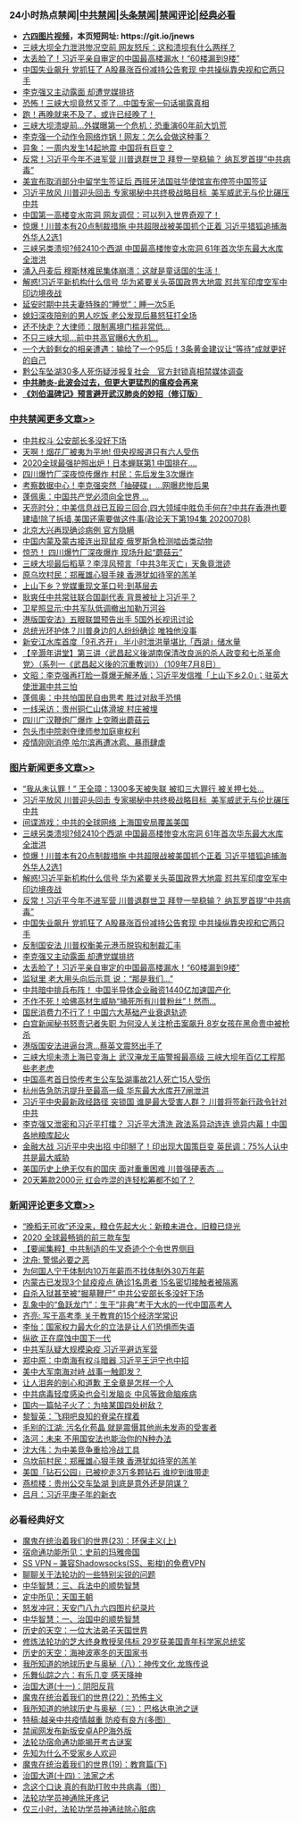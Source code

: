 <div id="tt">
<h3>24小时热点禁闻|<a href="#%E4%B8%AD%E5%85%B1%E7%A6%81%E9%97%BB%E6%9B%B4%E5%A4%9A%E6%96%87%E7%AB%A0">中共禁闻</a>|<a href="#%E5%9B%BE%E7%89%87%E6%96%B0%E9%97%BB%E6%9B%B4%E5%A4%9A%E6%96%87%E7%AB%A0">头条禁闻</a>|<a href="#%E6%96%B0%E9%97%BB%E8%AF%84%E8%AE%BA%E6%9B%B4%E5%A4%9A%E6%96%87%E7%AB%A0">禁闻评论|<a href="#%E5%BF%85%E7%9C%8B%E7%BB%8F%E5%85%B8%E5%A5%BD%E6%96%87">经典必看</a></h3>
<ul>
<li><b><a href="http://d1.bdrive.tk/64.mp4" target="_blank">六四图片视频</a>，本页短网址: https://git.io/jnews</b></li>
<li><a href="https://github.com/fqnews/bnews/blob/master/cbnews/20200708/1357581.md">三峡大坝全力泄洪惨况空前 网友怒斥：这和溃坝有什么两样？</a></li>
<li><a href="https://github.com/fqnews/bnews/blob/master/topimagenews/20200708/1357554.md">太丢脸了！习近平亲自审定的中国最高楼漏水！“60楼漏到9楼”</a></li>
<li><a href="https://github.com/fqnews/bnews/blob/master/topimagenews/20200708/1357633.md">中国失业飙升 党抓狂了 A股暴涨百份减持公告套现 中共操纵靠央视和它两只手</a></li>
<li><a href="https://github.com/fqnews/bnews/blob/master/topimagenews/20200708/1357565.md">李克强又主动露面 却遭党媒排挤</a></li>
<li><a href="https://github.com/fqnews/bnews/blob/master/cnnews/20200708/1357601.md">恐怖！三峡大坝竟然又歪了…中国专家一句话揭露真相</a></li>
<li><a href="https://github.com/fqnews/bnews/blob/master/bannedvideo/20200708/1357769.md">跑！再晚就来不及了，或许已经晚了！</a></li>
<li><a href="https://github.com/fqnews/bnews/blob/master/cnnews/20200708/1357593.md">三峡大坝溃堤前…外媒曝第一个危机：恐重演60年前大饥荒</a></li>
<li><a href="https://github.com/fqnews/bnews/blob/master/cnnews/20200709/1357958.md">李克强一个动作令网络炸锅！网友：怎么会做这种事？</a></li>
<li><a href="https://github.com/fqnews/bnews/blob/master/cbnews/20200708/1357609.md">异象：一周内发生14起地震 中国将有巨变？</a></li>
<li><a href="https://github.com/fqnews/bnews/blob/master/topimagenews/20200708/1357682.md">反常！习近平今年不进军营 川普退群世卫 拜登一举稳输？ 纳瓦罗首提“中共病毒”</a></li>
<li><a href="https://github.com/fqnews/bnews/blob/master/comments/20200709/1357857.md">美宣布取消部分中留学生签证后 西班牙法国驻华使馆宣布停签中国签证</a></li>
<li><a href="https://github.com/fqnews/bnews/blob/master/topimagenews/20200709/1357895.md">习近平放风 川普迎头回击 专家揭秘中共终极战略目标  美军威武无与伦比碾压中共</a></li>
<li><a href="https://github.com/fqnews/bnews/blob/master/cbnews/20200708/1357610.md">中国第一高楼变水帘洞 网友调侃：可以列入世界奇观了！</a></li>
<li><a href="https://github.com/fqnews/bnews/blob/master/topimagenews/20200708/1357762.md">惊爆！川普本有20点制裁措施 中共超限战被美国抓个正着 习近平猎狐追捕海外华人2选1</a></li>
<li><a href="https://github.com/fqnews/bnews/blob/master/topimagenews/20200708/1357792.md">三峡另类溃坝?倾2410个西湖 中国最高楼惨变水帘洞 61年首次华东最大水库全泄洪</a></li>
<li><a href="https://github.com/fqnews/bnews/blob/master/cnnews/20200708/1357562.md">涌入丹麦后 穆斯林难民集体崩溃：这就是童话国的生活！</a></li>
<li><a href="https://github.com/fqnews/bnews/blob/master/topimagenews/20200708/1357753.md">解惑!习近平新机构什么信号 华为紧要关头英国政界大地震 怼共军印度空军中印边境夜战</a></li>
<li><a href="https://github.com/fqnews/bnews/blob/master/lifebaike/20200709/1357892.md">延安时期中共夫妻特殊的“睡觉”：睡一次5毛</a></li>
<li><a href="https://github.com/fqnews/bnews/blob/master/baitai/20200708/1357624.md">媳妇深夜陪别的男人吃饭 老公发现后暴怒狂打全场</a></li>
<li><a href="https://github.com/fqnews/bnews/blob/master/cnnews/hknews/20200708/1357561.md">还不快走？大律师：限制离境门槛非常低...</a></li>
<li><a href="https://github.com/fqnews/bnews/blob/master/cbnews/20200708/1357616.md">不只三峡大坝...前中共高官曝6大危机…</a></li>
<li><a href="https://github.com/fqnews/bnews/blob/master/comments/20200709/1357828.md">一个大龄剩女的相亲遭遇：输给了一个95后！3条黄金建议让“等待”成就更好的自己</a></li>
<li><a href="https://github.com/fqnews/bnews/blob/master/headline/20200708/1357702.md">黔公车坠湖30多人死伤疑涉报复社会　官方封锁真相禁媒体调查</a></li>
<li><b><a href="https://github.com/fqnews/bnews/blob/master/comments/20200211/1275071.md" target="_blank">中共肺炎-此波会过去，但更大更猛烈的瘟疫会再来</a></b></li>
<li><b><a href="https://github.com/fqnews/bnews/blob/master/comments/20200207/1272816.md" target="_blank">《刘伯温碑记》预言避开武汉肺炎的妙招（修订版）</a></b></li>
</ul>
</div>

<div class="catlist">
<h3><a href="https://github.com/fqnews/bnews/blob/master/cbnews/" target="_blank">中共禁闻</a><span><a href="https://github.com/fqnews/bnews/blob/master/cbnews/" target="_blank" rel="nofollow">更多文章>></a></span></h3>
<ul>
<li><a href="https://github.com/fqnews/bnews/blob/master/cbnews/20200709/1358082.md" target="_blank">中共权斗 公安部长多没好下场</a></li>
<li><a href="https://github.com/fqnews/bnews/blob/master/cbnews/20200709/1358081.md" target="_blank">天啊！烟花厂被夷为平地! 但央视报道只有六人受伤</a></li>
<li><a href="https://github.com/fqnews/bnews/blob/master/cbnews/20200709/1358080.md" target="_blank">2020全球最强护照出炉！日本蝉联第1 中国排在….</a></li>
<li><a href="https://github.com/fqnews/bnews/blob/master/cbnews/20200709/1358079.md" target="_blank">四川爆竹厂深夜惊传爆炸 村民：先后发生3次爆炸</a></li>
<li><a href="https://github.com/fqnews/bnews/blob/master/cbnews/20200709/1358066.md" target="_blank">考察数据中心！李克强突然「抽硬碟」…网曝悲惨后果</a></li>
<li><a href="https://github.com/fqnews/bnews/blob/master/cbnews/20200709/1358065.md" target="_blank">蓬佩奥：中国共产党必须向全世界 &#8230;</a></li>
<li><a href="https://github.com/fqnews/bnews/blob/master/cbnews/20200709/1358061.md" target="_blank">天亮时分：中美信息战已互殴三回合,四大领域中胜负手何在?中共在香港也要建墙!除了拆墙,美国还需要做这件事(政论天下第194集 20200708)</a></li>
<li><a href="https://github.com/fqnews/bnews/blob/master/cbnews/20200709/1358033.md" target="_blank">北京大兴再现确诊病例 官方隐瞒</a></li>
<li><a href="https://github.com/fqnews/bnews/blob/master/cbnews/20200709/1358016.md" target="_blank">中国内蒙及蒙古接连出现鼠疫 俄罗斯急检测啮齿类动物</a></li>
<li><a href="https://github.com/fqnews/bnews/blob/master/cbnews/20200709/1358014.md" target="_blank">惊恐！ 四川爆竹厂深夜爆炸 现场升起“蘑菇云”</a></li>
<li><a href="https://github.com/fqnews/bnews/blob/master/cbnews/20200709/1358013.md" target="_blank">三峡大坝最后稻草？李淳风预言「中共3年灭亡」天象竟泄迹</a></li>
<li><a href="https://github.com/fqnews/bnews/blob/master/cbnews/20200709/1358012.md" target="_blank">原乌坎村民：郑雁雄心狠手辣 香港犹如待宰的羔羊</a></li>
<li><a href="https://github.com/fqnews/bnews/blob/master/cbnews/20200709/1358003.md" target="_blank">上山下乡？党媒重现文革口号:到基层去</a></li>
<li><a href="https://github.com/fqnews/bnews/blob/master/cbnews/20200709/1358002.md" target="_blank">耿爽任中共常驻联合国副代表 背景被扯上习近平？</a></li>
<li><a href="https://github.com/fqnews/bnews/blob/master/cbnews/20200709/1357989.md" target="_blank">卫星照显示:中共军队低调撤出加勒万河谷</a></li>
<li><a href="https://github.com/fqnews/bnews/blob/master/cbnews/20200709/1357981.md" target="_blank">港版国安法》五眼联盟预告出手 5国外长视讯讨论</a></li>
<li><a href="https://github.com/fqnews/bnews/blob/master/cbnews/20200709/1357970.md" target="_blank">总统光环护体？川普身边的人纷纷确诊 唯独他没事</a></li>
<li><a href="https://github.com/fqnews/bnews/blob/master/cbnews/20200709/1357969.md" target="_blank">新安江水库首度「9孔齐开」 半小时泄洪量堪比「西湖」储水量</a></li>
<li><a href="https://github.com/fqnews/bnews/blob/master/cbnews/20200709/1357728.md" target="_blank">【辛灏年讲堂】第三讲〈武昌起义後湖南保清改良派的杀人政变和七杀革命党〉（系列一《武昌起义後的沉重教训》）（109年7月8日）</a></li>
<li><a href="https://github.com/fqnews/bnews/blob/master/cbnews/20200709/1357912.md" target="_blank">文昭：李克强再打脸一尊爆无解矛盾；习近平发信推「上山下乡2.0」；驻英大使泄漏中共三怕</a></li>
<li><a href="https://github.com/fqnews/bnews/blob/master/cbnews/20200709/1357890.md" target="_blank">蓬佩奥：中共怕国民自由思考 胜过对敌手恐惧</a></li>
<li><a href="https://github.com/fqnews/bnews/blob/master/cbnews/20200709/1357886.md" target="_blank">一线采访：贵州铜仁山体滑坡 村庄被埋</a></li>
<li><a href="https://github.com/fqnews/bnews/blob/master/cbnews/20200709/1357883.md" target="_blank">四川广汉鞭炮厂爆炸 上空腾出蘑菇云</a></li>
<li><a href="https://github.com/fqnews/bnews/blob/master/cbnews/20200709/1357882.md" target="_blank">包头市中院剥夺律师参加庭审权利</a></li>
<li><a href="https://github.com/fqnews/bnews/blob/master/cbnews/20200709/1357875.md" target="_blank">疫情刚刚消停 哈尔滨再遭冰雹、暴雨肆虐</a></li>

</ul>
</div>
<div class="catlist">
<h3><a href="https://github.com/fqnews/bnews/blob/master/topimagenews/" target="_blank">图片新闻</a><span><a href="https://github.com/fqnews/bnews/blob/master/topimagenews/" target="_blank" rel="nofollow">更多文章>></a></span></h3>
<ul>
<li><a href="https://github.com/fqnews/bnews/blob/master/topimagenews/20200709/1358078.md" target="_blank">“我从未认罪！” 王全璋：1300多天被失联 被扣三大罪行 被关押七处…</a></li>
<li><a href="https://github.com/fqnews/bnews/blob/master/topimagenews/20200709/1357895.md" target="_blank">习近平放风 川普迎头回击 专家揭秘中共终极战略目标  美军威武无与伦比碾压中共</a></li>
<li><a href="https://github.com/fqnews/bnews/blob/master/topimagenews/20200709/1357813.md" target="_blank">间谍游戏：中共的全球网络 上海国安局覆盖美国</a></li>
<li><a href="https://github.com/fqnews/bnews/blob/master/topimagenews/20200708/1357792.md" target="_blank">三峡另类溃坝?倾2410个西湖 中国最高楼惨变水帘洞 61年首次华东最大水库全泄洪</a></li>
<li><a href="https://github.com/fqnews/bnews/blob/master/topimagenews/20200708/1357762.md" target="_blank">惊爆！川普本有20点制裁措施 中共超限战被美国抓个正着 习近平猎狐追捕海外华人2选1</a></li>
<li><a href="https://github.com/fqnews/bnews/blob/master/topimagenews/20200708/1357753.md" target="_blank">解惑!习近平新机构什么信号 华为紧要关头英国政界大地震 怼共军印度空军中印边境夜战</a></li>
<li><a href="https://github.com/fqnews/bnews/blob/master/topimagenews/20200708/1357682.md" target="_blank">反常！习近平今年不进军营 川普退群世卫 拜登一举稳输？ 纳瓦罗首提“中共病毒”</a></li>
<li><a href="https://github.com/fqnews/bnews/blob/master/topimagenews/20200708/1357633.md" target="_blank">中国失业飙升 党抓狂了 A股暴涨百份减持公告套现 中共操纵靠央视和它两只手</a></li>
<li><a href="https://github.com/fqnews/bnews/blob/master/topimagenews/20200708/1357608.md" target="_blank">反制国安法 川普权衡美元港币脱钩和制裁汇丰</a></li>
<li><a href="https://github.com/fqnews/bnews/blob/master/topimagenews/20200708/1357565.md" target="_blank">李克强又主动露面 却遭党媒排挤</a></li>
<li><a href="https://github.com/fqnews/bnews/blob/master/topimagenews/20200708/1357554.md" target="_blank">太丢脸了！习近平亲自审定的中国最高楼漏水！“60楼漏到9楼”</a></li>
<li><a href="https://github.com/fqnews/bnews/blob/master/topimagenews/20200708/1357528.md" target="_blank">监狱里 老大用头向后示意 说：“那是我们&#8230;”</a></li>
<li><a href="https://github.com/fqnews/bnews/blob/master/topimagenews/20200708/1357527.md" target="_blank">中共暗中排兵布阵！ 中国半导体企业融资1440亿加速国产化</a></li>
<li><a href="https://github.com/fqnews/bnews/blob/master/topimagenews/20200708/1357429.md" target="_blank">不作不死！哈佛高材生威胁“捅死所有川普粉丝”！然而…</a></li>
<li><a href="https://github.com/fqnews/bnews/blob/master/topimagenews/20200708/1357406.md" target="_blank">国民消费力不行了！中国六大基础产业衰退轨迹</a></li>
<li><a href="https://github.com/fqnews/bnews/blob/master/topimagenews/20200708/1357366.md" target="_blank">白宫新闻秘书怒责记者失职 为何没人关注枪击案飙升 8岁女孩在黑命贵中被枪杀</a></li>
<li><a href="https://github.com/fqnews/bnews/blob/master/topimagenews/20200707/1357259.md" target="_blank">港版国安法进逼台湾&#8230;蔡英文震怒出手了</a></li>
<li><a href="https://github.com/fqnews/bnews/blob/master/topimagenews/20200707/1357254.md" target="_blank">三峡大坝未溃上海已变海上 武汉淹龙王庙警报最高级 三峡大坝年百亿工程那些老老虎</a></li>
<li><a href="https://github.com/fqnews/bnews/blob/master/topimagenews/20200707/1357206.md" target="_blank">中国高考首日惊传考生公车坠湖事故21人死亡15人受伤</a></li>
<li><a href="https://github.com/fqnews/bnews/blob/master/topimagenews/20200707/1357180.md" target="_blank">杭州告急防汛提升至最高一级 华东最大水库开7闸泄洪</a></li>
<li><a href="https://github.com/fqnews/bnews/blob/master/topimagenews/20200707/1357162.md" target="_blank">习近平中央最新政经路径 突锁国 谁是最大受害人群？ 川普将签新行政令针对中共</a></li>
<li><a href="https://github.com/fqnews/bnews/blob/master/topimagenews/20200707/1357082.md" target="_blank">李克强又泄密和习近平打擂？ 习近平大清洗 政法系异动连连 诡异内幕！中国各地粮库起火</a></li>
<li><a href="https://github.com/fqnews/bnews/blob/master/topimagenews/20200707/1357068.md" target="_blank">金融大战 习近平中央出招 中印掰了！印出现大国策巨变 英民调：75%人认中共是最大威胁</a></li>
<li><a href="https://github.com/fqnews/bnews/blob/master/topimagenews/20200707/1357047.md" target="_blank">美国历史上绝无仅有的国庆 面对重重困难 川普强硬表态 …</a></li>
<li><a href="https://github.com/fqnews/bnews/blob/master/topimagenews/20200707/1357033.md" target="_blank">20天筹款2000元 红会咋混的连轻松筹都不如了？</a></li>

</ul>
</div>
<div class="catlist">
<h3><a href="https://github.com/fqnews/bnews/blob/master/comments/" target="_blank">新闻评论</a><span><a href="https://github.com/fqnews/bnews/blob/master/comments/" target="_blank" rel="nofollow">更多文章>></a></span></h3>
<ul>
<li><a href="https://github.com/fqnews/bnews/blob/master/comments/20200709/1358094.md" target="_blank">“晚稻无可收”还没来，粮仓先起大火：新粮未进仓，旧粮已烧光</a></li>
<li><a href="https://github.com/fqnews/bnews/blob/master/comments/20200709/1358093.md" target="_blank">2020 全球最畅销的前三款车型</a></li>
<li><a href="https://github.com/fqnews/bnews/blob/master/comments/20200709/1358090.md" target="_blank">【要闻集粹】中共制造的牛叉奇迹个个令世界侧目</a></li>
<li><a href="https://github.com/fqnews/bnews/blob/master/comments/20200709/1358089.md" target="_blank">沈舟: 警惕必要之恶</a></li>
<li><a href="https://github.com/fqnews/bnews/blob/master/comments/20200709/1358088.md" target="_blank">为何国人宁干体制内10万年薪而不找体制外30万年薪</a></li>
<li><a href="https://github.com/fqnews/bnews/blob/master/comments/20200709/1358077.md" target="_blank">内蒙古已发现3个鼠疫疫点 确诊1名患者 15名密切接触者被隔离</a></li>
<li><a href="https://github.com/fqnews/bnews/blob/master/comments/20200709/1358070.md" target="_blank">自杀入狱甚至被“掘墓鞭尸” 中共公安部长多没好下场</a></li>
<li><a href="https://github.com/fqnews/bnews/blob/master/comments/20200709/1358056.md" target="_blank">乱象中的“鱼跃龙门”：生于“非典”考于大水的一代中国高考人</a></li>
<li><a href="https://github.com/fqnews/bnews/blob/master/comments/20200709/1358052.md" target="_blank">齐亮: 写于高考季 关于教育的15个经济学常识</a></li>
<li><a href="https://github.com/fqnews/bnews/blob/master/comments/20200709/1358051.md" target="_blank">李怡：国家权力最大化的立法是让人们恐惧而失语</a></li>
<li><a href="https://github.com/fqnews/bnews/blob/master/comments/20200709/1358039.md" target="_blank">纵欲 正在腐蚀中国下一代</a></li>
<li><a href="https://github.com/fqnews/bnews/blob/master/comments/20200709/1358030.md" target="_blank">中共军队疑大规模染疫 习近平避访军营</a></li>
<li><a href="https://github.com/fqnews/bnews/blob/master/comments/20200709/1358029.md" target="_blank">郑中原：中南海有权斗暗器 习近平王沪宁也中招</a></li>
<li><a href="https://github.com/fqnews/bnews/blob/master/comments/20200709/1358028.md" target="_blank">美中大军南海对峙 战事一触即发？</a></li>
<li><a href="https://github.com/fqnews/bnews/blob/master/comments/20200709/1358017.md" target="_blank">让人泪奔的剖心和道歉 王全章是怎样一个人</a></li>
<li><a href="https://github.com/fqnews/bnews/blob/master/comments/20200709/1358015.md" target="_blank">中共病毒轻度感染也会引发脑炎 中风等致命脑疾病</a></li>
<li><a href="https://github.com/fqnews/bnews/blob/master/comments/20200709/1358000.md" target="_blank">国内一篇帖子火了：为啥某国四处树敌？</a></li>
<li><a href="https://github.com/fqnews/bnews/blob/master/comments/20200709/1357999.md" target="_blank">黎智英：飞翔吧良知的脊梁在撑着</a></li>
<li><a href="https://github.com/fqnews/bnews/blob/master/comments/20200709/1357994.md" target="_blank">毛别的江湖: 污名化苟晶 就是震慑其他尚未发声的受害者</a></li>
<li><a href="https://github.com/fqnews/bnews/blob/master/comments/20200709/1357993.md" target="_blank">洛河：未来 不用国安法也能治你的N种办法</a></li>
<li><a href="https://github.com/fqnews/bnews/blob/master/comments/20200709/1357992.md" target="_blank">沈大伟：为中美竞争重拾冷战工具</a></li>
<li><a href="https://github.com/fqnews/bnews/blob/master/comments/20200709/1357976.md" target="_blank">乌坎前村民：郑雁雄心狠手辣  香港犹如待宰的羔羊</a></li>
<li><a href="https://github.com/fqnews/bnews/blob/master/comments/20200709/1357975.md" target="_blank">美国「钻石公园」已被挖走3万多颗钻石 谁挖到谁带走</a></li>
<li><a href="https://github.com/fqnews/bnews/blob/master/comments/20200709/1357972.md" target="_blank">燕梳楼：贵州公交车坠湖 到底是意外还是阴谋？</a></li>
<li><a href="https://github.com/fqnews/bnews/blob/master/comments/20200709/1357971.md" target="_blank">吕月：习近平庚子年的新衣</a></li>

</ul>
</div>

<div class="catlist">
<h3>必看经典好文</h3>
<ul>
<li><a href="https://github.com/fqnews/bnews/blob/master/ssgc/20180904/993719.md" target="_blank">魔鬼在统治着我们的世界(23)：环保主义(上)</a></li>
<li><a href="https://github.com/fqnews/bnews/blob/master/cbnews/20180711/970353.md" target="_blank">宿命通功能所见：史前的玛雅帝国</a></li>
<li><a href="https://github.com/fqnews/bnews/blob/master/comments/20191231/1250654.md" target="_blank">SS VPN &#8211; 兼容Shadowsocks(SS、影梭)的免费VPN</a></li>
<li><a href="https://github.com/fqnews/bnews/blob/master/comments/20190417/1114875.md" target="_blank">聊聊关于法轮功的一些特别尖锐的问题</a></li>
<li><a href="https://github.com/fqnews/bnews/blob/master/comments/20200605/783248.md" target="_blank">中华智慧：三、兵法中的顺势智慧</a></li>
<li><a href="https://github.com/fqnews/bnews/blob/master/tculture/xiulian/20151111/470021.md" target="_blank">定中所见：天国王朝</a></li>
<li><a href="https://github.com/fqnews/bnews/blob/master/comments/20200604/783200.md" target="_blank">怒发冲冠：天安门八九六四图片纪录片</a></li>
<li><a href="https://github.com/fqnews/bnews/blob/master/comments/20200605/1340202.md" target="_blank">中华智慧：一、治国中的顺势智慧</a></li>
<li><a href="https://github.com/fqnews/bnews/blob/master/tculture/20121025/73067.md" target="_blank">历史的天空：一位大法弟子天国世界</a></li>
<li><a href="https://github.com/fqnews/bnews/blob/master/comments/20190517/1129285.md" target="_blank">修炼法轮功的芝大终身教授吴伟标 29岁获美国青年科学家总统奖</a></li>
<li><a href="https://github.com/fqnews/bnews/blob/master/tculture/xiulian/20170318/732480.md" target="_blank">历史的天空：海神波塞冬的天国家书</a></li>
<li><a href="https://github.com/fqnews/bnews/blob/master/topimagenews/20180225/905380.md" target="_blank">我所知道的地球历史与奥秘（八）：神传文化 龙族传说</a></li>
<li><a href="https://github.com/fqnews/bnews/blob/master/tculture/20190101/792146.md" target="_blank">乐舞仙踪之六：有乐几变 感天降神</a></li>
<li><a href="https://github.com/fqnews/bnews/blob/master/cbnews/20180317/915893.md" target="_blank">治国大道(十一)：阴阳反背</a></li>
<li><a href="https://github.com/fqnews/bnews/blob/master/comments/20180804/981524.md" target="_blank">魔鬼在统治着我们的世界(22)：恐怖主义</a></li>
<li><a href="https://github.com/fqnews/bnews/blob/master/tculture/xiulian/20170726/797589.md" target="_blank">我所知道的地球历史与奥秘（三）：巴格达电池之谜</a></li>
<li><a href="https://github.com/fqnews/bnews/blob/master/ccpdope/20200425/1319297.md" target="_blank">特稿:越亲中共疫情越重 防疫有良方(多图）</a></li>
<li><a href="https://github.com/fqnews/bnews/blob/master/comments/20200627/783266.md" target="_blank">禁闻网发布新版安卓APP海外版</a></li>
<li><a href="https://github.com/fqnews/bnews/blob/master/tculture/20121025/73079.md" target="_blank">法轮功宿命通功能揭开考古谜案</a></li>
<li><a href="https://github.com/fqnews/bnews/blob/master/comments/20200620/1346848.md" target="_blank">先知为什么不受家乡人欢迎</a></li>
<li><a href="https://github.com/fqnews/bnews/blob/master/comments/20180716/972458.md" target="_blank">魔鬼在统治着我们的世界(19)：教育篇(下)</a></li>
<li><a href="https://github.com/fqnews/bnews/blob/master/cbnews/20180320/916962.md" target="_blank">治国大道(十四)：法家之术</a></li>
<li><a href="https://github.com/fqnews/bnews/blob/master/comments/20200707/1357090.md" target="_blank">念这个口诀 真的有助打败中共病毒（图）</a></li>
<li><a href="https://github.com/fqnews/bnews/blob/master/health/20170626/780263.md" target="_blank">法轮功学员神通除牙疼记</a></li>
<li><a href="https://github.com/fqnews/bnews/blob/master/health/20170626/780270.md" target="_blank">仅三小时，法轮功学员神通祛除心脏病</a></li>

</ul>
</div>